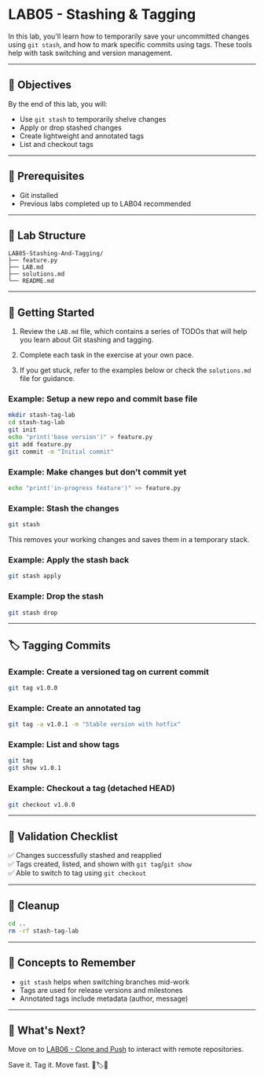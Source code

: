 # LAB05 - Stashing & Tagging

In this lab, you'll learn how to temporarily save your uncommitted changes using `git stash`, and how to mark specific commits using tags. These tools help with task switching and version management.

---

## 🎯 Objectives

By the end of this lab, you will:
- Use `git stash` to temporarily shelve changes
- Apply or drop stashed changes
- Create lightweight and annotated tags
- List and checkout tags

---

## 🧰 Prerequisites

- Git installed
- Previous labs completed up to LAB04 recommended

---

## 📁 Lab Structure

```
LAB05-Stashing-And-Tagging/
├── feature.py
├── LAB.md
├── solutions.md
└── README.md
```

---

## 🚀 Getting Started

1. Review the `LAB.md` file, which contains a series of TODOs that will help you learn about Git stashing and tagging.

2. Complete each task in the exercise at your own pace.

3. If you get stuck, refer to the examples below or check the `solutions.md` file for guidance.

### Example: Setup a new repo and commit base file

```bash
mkdir stash-tag-lab
cd stash-tag-lab
git init
echo "print('base version')" > feature.py
git add feature.py
git commit -m "Initial commit"
```

### Example: Make changes but don't commit yet

```bash
echo "print('in-progress feature')" >> feature.py
```

### Example: Stash the changes

```bash
git stash
```
This removes your working changes and saves them in a temporary stack.

### Example: Apply the stash back

```bash
git stash apply
```

### Example: Drop the stash

```bash
git stash drop
```

---

## 🏷️ Tagging Commits

### Example: Create a versioned tag on current commit

```bash
git tag v1.0.0
```

### Example: Create an annotated tag

```bash
git tag -a v1.0.1 -m "Stable version with hotfix"
```

### Example: List and show tags

```bash
git tag
git show v1.0.1
```

### Example: Checkout a tag (detached HEAD)

```bash
git checkout v1.0.0
```

---

## 🧪 Validation Checklist

✅ Changes successfully stashed and reapplied  
✅ Tags created, listed, and shown with `git tag`/`git show`  
✅ Able to switch to tag using `git checkout`

---

## 🧹 Cleanup
```bash
cd ..
rm -rf stash-tag-lab
```

---

## 🧠 Concepts to Remember
- `git stash` helps when switching branches mid-work
- Tags are used for release versions and milestones
- Annotated tags include metadata (author, message)

---

## 💬 What's Next?
Move on to [LAB06 - Clone and Push](../LAB06-Clone-And-Push/) to interact with remote repositories.

Save it. Tag it. Move fast. 🧳🏷️🔁